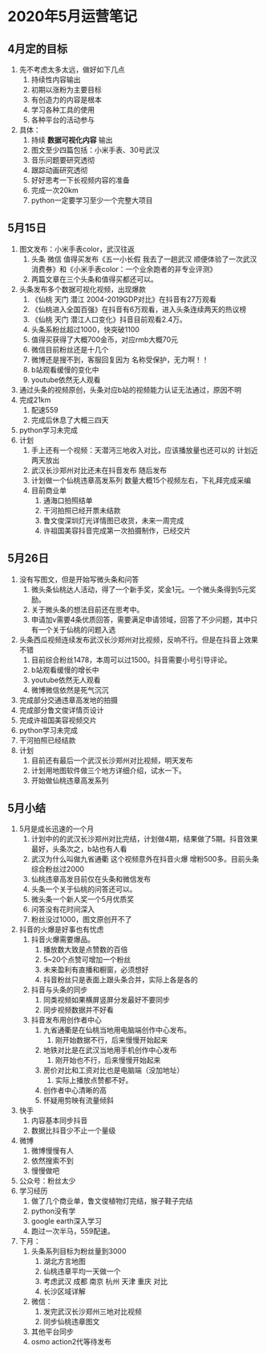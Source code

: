 # 2020年5月运营笔记

## 4月定的目标

1. 先不考虑太多太远，做好如下几点
    1. 持续性内容输出
    2. 初期以涨粉为主要目标
    3. 有创造力的内容是根本
    4. 学习各种工具的使用
    5. 各种平台的活动参与
2. 具体：
   1. 持续 **数据可视化内容** 输出
   2. 图文至少四篇包括：小米手表、30号武汉
   3. 音乐问题要研究透彻
   4. 跟踪动画研究透彻
   5. 好好思考一下长视频内容的准备
   6. 完成一次20km
   7. python一定要学习至少一个完整大项目

## 5月15日

1. 图文发布：小米手表color，武汉往返
   1. 头条 微信 值得买发布《五一小长假 我去了一趟武汉 顺便体验了一次武汉消费券》和《小米手表color：一个业余跑者的非专业评测》
   2. 两篇文章在三个头条和值得买都还可以。
2. 头条发布多个数据可视化视频，出现爆款
   1. 《仙桃 天门 潜江 2004-2019GDP对比》在抖音有27万观看
   2. 《仙桃进入全国百强》在抖音有6万观看，进入头条连续两天的热议榜
   3. 《仙桃 天门 潜江人口变化》抖音目前观看2.4万。
   4. 头条系粉丝超过1000，快突破1100
   5. 值得买获得了大概700金币，对应rmb大概70元
   6. 微信目前粉丝还是十几个
   7. 微博还是搜不到，客服回复因为 名称受保护，无力啊！！
   8. b站观看缓慢的变化中
   9. youtube依然无人观看
3. 通过头条的视频原创，头条对应b站的视频能力认证无法通过，原因不明
4. 完成21km
   1. 配速559
   2. 完成后休息了大概三四天
5. python学习未完成
6. 计划
   1. 手上还有一个视频：天潜沔三地收入对比，应该播放量也还可以的 计划近两天放出
   2. 武汉长沙郑州对比还未在抖音发布 随后发布
   3. 计划做一个仙桃违章高发系列 数量大概15个视频左右，下礼拜完成采编
   4. 目前商业单
      1. 通海口拍照结单
      2. 干河拍照已经开票未结款
      3. 鲁文俊深圳灯光详情图已收货，未来一周完成
      4. 许祖国美容抖音完成第一次拍摄制作，已经交片

## 5月26日

1. 没有写图文，但是开始写微头条和问答
   1. 微头条仙桃达人活动，得了一个新手奖，奖金1元。一个微头条得到5元奖励。
   2. 关于微头条的想法目前还在思考中。
   3. 申请加v需要4条优质回答，需要满足申请领域，回答了不少问题，其中只有一个关于仙桃的问题入选
2. 头条西瓜视频连续发布武汉长沙郑州对比视频，反响不行。但是在抖音上效果不错
   1. 目前综合粉丝1478，本周可以过1500。抖音需要小号引导评论。
   2. b站观看缓慢的增长中
   3. youtube依然无人观看
   4. 微博微信依然是死气沉沉
3. 完成部分交通违章高发地的拍摄
4. 完成部分鲁文俊详情页设计
5. 完成许祖国美容视频交片
6. python学习未完成
7. 干河拍照已经结款
8. 计划
   1. 目前还有最后一个武汉长沙郑州对比视频，明天发布
   2. 计划用地图软件做三个地方详细介绍，试水一下。
   3. 开始做仙桃违章高发系列

## 5月小结

1. 5月是成长迅速的一个月
   1. 计划中的的武汉长沙郑州对比完结，计划做4期，结果做了5期。抖音效果最好，头条次之，b站也有人看
   2. 武汉为什么叫做九省通衢 这个视频意外在抖音火爆 增粉500多。目前头条综合粉丝过2000
   3. 仙桃违章高发目前仅在头条和微信发布
   4. 头条一个关于仙桃的问答还可以。
   5. 微头条一个新人奖一个5月优质奖
   6. 问答没有花时间深入
   7. 粉丝没过1000，图文原创开不了
2. 抖音的火爆是好事也有忧虑
   1. 抖音火爆需要爆品。
      1. 播放数大致是点赞数的百倍
      2. 5~20个点赞可增加一个粉丝
      3. 未来盈利有直播和橱窗，必须想好
      4. 抖音粉丝只是表面上跟头条合并，实际上各是各的
   2. 抖音与头条的同步
      1. 同类视频如果横屏竖屏分发最好不要同步
      2. 同步视频数据并不好看
   3. 抖音发布用创作者中心
      1. 九省通衢是在仙桃当地用电脑端创作中心发布。
         1. 刚开始数据不行，后来慢慢开始起来
      2. 地铁对比是在武汉当地用手机创作中心发布
         1. 刚开始也不行，后来慢慢开始起来
      3. 房价对比和工资对比也是电脑端（没加地址）
         1. 实际上播放点赞都不好。
      4. 创作者中心清晰的高
      5. 怀疑用剪映有流量倾斜
3. 快手
   1. 内容基本同步抖音
   2. 数据比抖音少不止一个量级
4. 微博
   1. 微博慢慢有人
   2. 依然搜索不到
   3. 慢慢做吧
5. 公众号：粉丝太少
6. 学习经历
   1. 做了几个商业单，鲁文俊植物灯完结，猴子鞋子完结
   2. python没有学
   3. google earth深入学习
   4. 跑过一次半马，559配速。
7. 下月：
   1. 头条系列目标为粉丝量到3000
      1. 湖北方言地图
      2. 仙桃违章平均一天做一个
      3. 考虑武汉 成都 南京 杭州 天津 重庆 对比
      4. 长沙区域详解
   2. 微信：
      1. 发完武汉长沙郑州三地对比视频
      2. 同步仙桃违章图文
   3. 其他平台同步
   4. osmo action2代等待发布